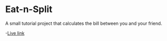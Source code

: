 # Eat-n-Split

A small tutorial project that calculates the bill between you and your friend.

-[Live link](https://eatnsplit-fordevsjs.netlify.app)
